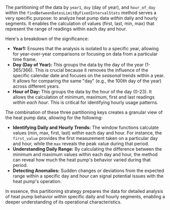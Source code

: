 The partitioning of the data by `year1`, `doy` (day of year), and `hour_of_day` within the `findBetweenDatesLimitByFixedIntervalStats` method serves a very specific purpose: to analyze heat pump data *within* daily and hourly segments. It enables the calculation of values (first, last, min, max) that represent the range of readings within each day and hour.

Here's a breakdown of the significance:

*   **Year1:** Ensures that the analysis is isolated to a specific year, allowing for year-over-year comparisons or focusing on data from a particular time frame.
*   **Doy (Day of Year):** This groups the data by the day of the year (1-365/366). This is crucial because it removes the influence of the specific calendar date and focuses on the *seasonal* trends within a year. It allows for comparing the same "day" (e.g., the 100th day of the year) across different years.
*   **Hour of Day:**  This groups the data by the hour of the day (0-23). It allows the calculation of minimum, maximum, first and last readings *within each hour*. This is critical for identifying hourly usage patterns.

The combination of these three partitioning keys creates a granular view of the heat pump data, allowing for the following:

*   **Identifying Daily and Hourly Trends:** The window functions calculate values (min, max, first, last) *within* each day and hour. For instance, the `first_value` provides the first measurement taken on a particular day and hour, while the `max` reveals the peak value during that period.
*   **Understanding Daily Range:** By calculating the difference between the minimum and maximum values within each day and hour, the method can reveal how much the heat pump's behavior varied during that period.
*   **Detecting Anomalies:** Sudden changes or deviations from the expected range within a specific day and hour can signal potential issues with the heat pump's operation.

In essence, this partitioning strategy prepares the data for detailed analysis of heat pump behavior *within* specific daily and hourly segments, enabling a deeper understanding of its operational characteristics.